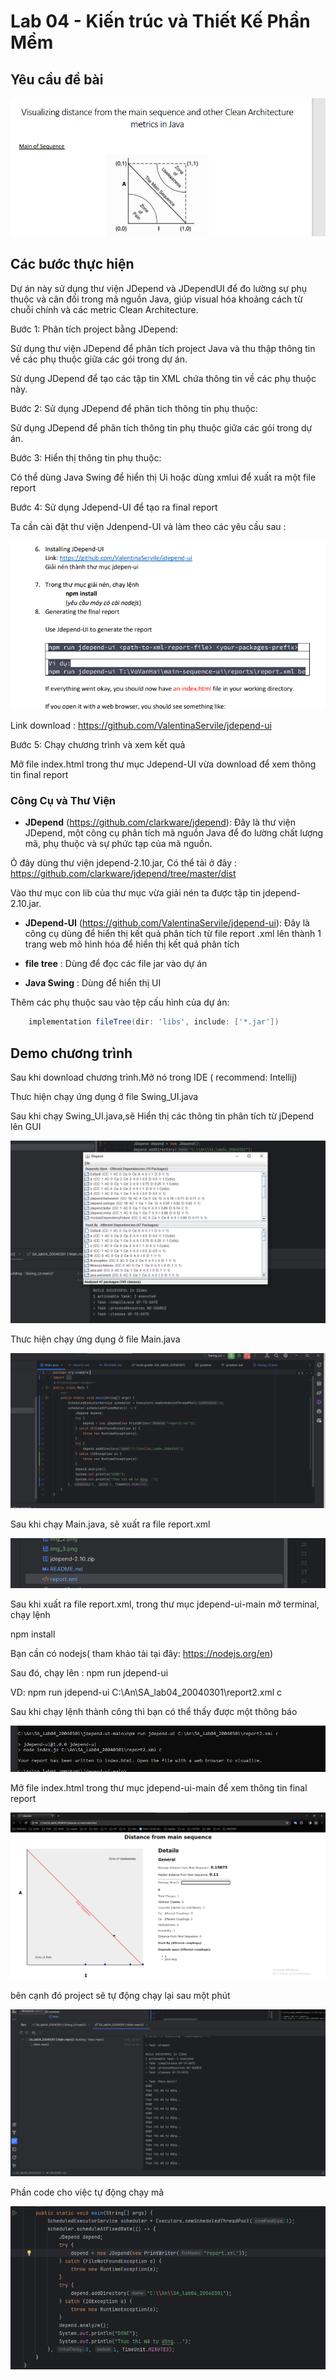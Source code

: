 # Lab 04 - Kiến trúc và Thiết Kế Phần Mềm

## Yêu cầu đề bài 

![img.png](img/img.png)

## Các bước thực hiện

Dự án này sử dụng thư viện JDepend và JDependUI để đo lường sự phụ thuộc và cân đối trong mã nguồn Java, giúp visual hóa khoảng cách từ chuỗi chính và các metric Clean Architecture.

Bước 1: Phân tích project bằng JDepend:

Sử dụng thư viện JDepend để phân tích project Java và thu thập thông tin về các phụ thuộc giữa các gói trong dự án.

Sử dụng JDepend để tạo các tập tin XML chứa thông tin về các phụ thuộc này.

Bước 2: Sử dụng JDepend để phân tich thông tin phụ thuộc:

Sử dụng JDepend để phân tích thông tin phụ thuộc giữa các gói trong dự án.

Bước 3: Hiển thị thông tin phụ thuộc:

Có thể dùng Java Swing để hiển thị Ui hoặc dùng xmlui để xuất ra một file report

Bước 4: Sử dụng Jdepend-UI để tạo ra final report

Ta cần cài đặt thư viện Jdenpend-UI và làm theo các yêu cầu sau : 

![img_1.png](img/img_1.png)

Link download : https://github.com/ValentinaServile/jdepend-ui

Bước 5: Chạy chương trình và xem kết quả

Mở file index.html trong thư mục Jdepend-UI vừa download để xem thông tin final report

### Công Cụ và Thư Viện

- **JDepend** (https://github.com/clarkware/jdepend): Đây là thư viện JDepend, một công cụ phân tích mã nguồn Java để đo lường chất lượng mã, phụ thuộc và sự phức tạp của mã nguồn.

Ỏ đây dùng thư viện jdepend-2.10.jar, Có thể tải ở đây : https://github.com/clarkware/jdepend/tree/master/dist

Vào thư mục con lib của thư mục vừa giải nén ta được tập tin jdepend-2.10.jar.

- **JDepend-UI** (https://github.com/ValentinaServile/jdepend-ui): Đây là công cụ dùng để hiển thị kết quả phân tích từ file report .xml lên thành 1 trang web mô hình hóa để hiển thị kết quả phân tích

- **file tree** : Dùng để đọc các file jar vào dự án

- **Java Swing** : Dùng để hiển thị UI 

Thêm các phụ thuộc sau vào tệp cấu hình của dự án:

```groovy
    implementation fileTree(dir: 'libs', include: ['*.jar'])
```
## Demo chương trình 

Sau khi download chương trình.Mở nó trong IDE ( recommend: Intellij)

Thưc hiện chạy ứng dụng ở file Swing_UI.java

Sau khi chạy Swing_UI.java,sẽ Hiển thị các thông tin phân tích từ jDepend lên GUI

![img_2.png](img/img_2.png)

Thưc hiện chạy ứng dụng ở file Main.java

![img_3.png](img/img_3.png)

Sau khi chạy Main.java, sẽ xuất ra file report.xml

![img_4.png](img/img_4.png)

Sau khi xuất ra file report.xml, trong thư mục jdepend-ui-main mở terminal, chạy lệnh

npm install 

Bạn cần có nodejs( tham khảo tải tại đây: https://nodejs.org/en)

Sau đó, chạy lên : npm run jdepend-ui <path-to-xml-report-file> <your-packages-prefix>

VD: npm run jdepend-ui C:\An\SA_lab04_20040301\report2.xml c

Sau khi chạy lệnh thành công thì bạn có thể thấy được một thông báo 

![img_5.png](img/img_5.png)

Mở file index.html trong thư mục jdepend-ui-main để xem thông tin final report

![img_6.png](img/img_6.png)

bên cạnh đó project sẽ tự động chạy lại sau một phút 

![img_7.png](img/img_7.png)

Phần code cho việc tự động chạy mã

![img_8.png](img/img_8.png)


